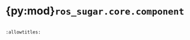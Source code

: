 # {py:mod}`ros_sugar.core.component`

```{py:module} ros_sugar.core.component
```

```{autodoc2-docstring} ros_sugar.core.component
:allowtitles:
```
